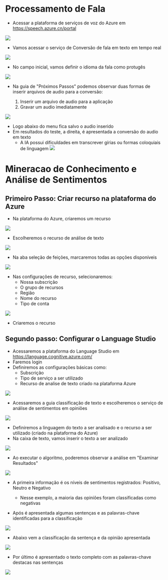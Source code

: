 # Processamento de Fala

- Acessar a plataforma de serviços de voz do Azure em https://speech.azure.cn/portal

![](https://github.com/Victor-Ribeiro-Acosta/Bootcamp-Azure-AI-Fundamentals-Processamento-de-Fala-e-Mineracao-Conhecimento/blob/main/Passos/1.png)

- Vamos acessar o serviço de Conversão de fala em texto em tempo real

![](https://github.com/Victor-Ribeiro-Acosta/Bootcamp-Azure-AI-Fundamentals-Processamento-de-Fala-e-Mineracao-Conhecimento/blob/main/Passos/2.png)

- No campo inicial, vamos definir o idioma da fala como protugês

![](https://github.com/Victor-Ribeiro-Acosta/Bootcamp-Azure-AI-Fundamentals-Processamento-de-Fala-e-Mineracao-Conhecimento/blob/main/Passos/3.png)

- Na guia de "Próximos Passos" podemos observar duas formas de inserir arquivos de audio para a conversão:
  
    1. Inserir um arquivo de audio para a aplicação
    2. Gravar um audio imediatamente
  
![](https://github.com/Victor-Ribeiro-Acosta/Bootcamp-Azure-AI-Fundamentals-Processamento-de-Fala-e-Mineracao-Conhecimento/blob/main/Passos/4.png)

- Logo abaixo do menu fica salvo o audio inserido
- Em resultados do teste, a direita, é apresentada a conversão do audio em texto
    - A IA possui dificuldades em transcrever gírias ou formas coloquiais de linguagem
![](https://github.com/Victor-Ribeiro-Acosta/Bootcamp-Azure-AI-Fundamentals-Processamento-de-Fala-e-Mineracao-Conhecimento/blob/main/Passos/5.png)


# Mineracao de Conhecimento e Análise de Sentimentos

## Primeiro Passo: Criar recurso na plataforma do Azure

- Na plataforma do Azure, criaremos um recurso

![](https://github.com/Victor-Ribeiro-Acosta/Bootcamp-Azure-AI-Fundamentals-Processamento-de-Fala-e-Mineracao-Conhecimento/blob/main/Passos/6.png)

- Escolheremos o recurso de análise de texto

![](https://github.com/Victor-Ribeiro-Acosta/Bootcamp-Azure-AI-Fundamentals-Processamento-de-Fala-e-Mineracao-Conhecimento/blob/main/Passos/7.png)

- Na aba seleção de feições, marcaremos todas as opções disponíveis

![](https://github.com/Victor-Ribeiro-Acosta/Bootcamp-Azure-AI-Fundamentals-Processamento-de-Fala-e-Mineracao-Conhecimento/blob/main/Passos/8.png)

- Nas configurações de recurso, selecionaremos:
    - Nossa subscrição
    - O grupo de recursos
    - Região
    - Nome do recurso
    - Tipo de conta

![](https://github.com/Victor-Ribeiro-Acosta/Bootcamp-Azure-AI-Fundamentals-Processamento-de-Fala-e-Mineracao-Conhecimento/blob/main/Passos/9.png)

- Criaremos o recurso

## Segundo passo: Configurar o Language Studio

- Acessaremos a plataforma do Language Studio em https://language.cognitive.azure.com/
- Faremos login
- Definiremos as configurações básicas como:
    - Subscrição
    - Tipo de serviço a ser utilizado
    - Recurso de analise de texto criado na plataforma Azure

![](https://github.com/Victor-Ribeiro-Acosta/Bootcamp-Azure-AI-Fundamentals-Processamento-de-Fala-e-Mineracao-Conhecimento/blob/main/Passos/10.png)

- Acessaremos a guia classificação de texto e escolheremos o serviço de análise de sentimentos em opiniões

![](https://github.com/Victor-Ribeiro-Acosta/Bootcamp-Azure-AI-Fundamentals-Processamento-de-Fala-e-Mineracao-Conhecimento/blob/main/Passos/11.png)

- Definiremos a linguagem do texto a ser analisado e o recurso a ser utilizado (criado na plataforma do Azure)
- Na caixa de texto, vamos inserir o texto a ser analizado

![](https://github.com/Victor-Ribeiro-Acosta/Bootcamp-Azure-AI-Fundamentals-Processamento-de-Fala-e-Mineracao-Conhecimento/blob/main/Passos/12.png)

- Ao executar o algoritmo, poderemos observar a análise em "Examinar Resultados"

![](https://github.com/Victor-Ribeiro-Acosta/Bootcamp-Azure-AI-Fundamentals-Processamento-de-Fala-e-Mineracao-Conhecimento/blob/main/Passos/13.png)

- A primeira informação é os níveis de sentimentos registrados: Positivo, Neutro e Negativo
    - Nesse exemplo, a maioria das opiniões foram classificadas como negativas
    
- Após é apresentada algumas sentenças e as palavras-chave identificadas para a classificação

![](https://github.com/Victor-Ribeiro-Acosta/Bootcamp-Azure-AI-Fundamentals-Processamento-de-Fala-e-Mineracao-Conhecimento/blob/main/Passos/15.png)

- Abaixo vem a classificação da sentença e da opinião apresentada

![](https://github.com/Victor-Ribeiro-Acosta/Bootcamp-Azure-AI-Fundamentals-Processamento-de-Fala-e-Mineracao-Conhecimento/blob/main/Passos/16.png)

- Por último é apresentado o texto completo com as palavras-chave destacas nas sentenças

![](https://github.com/Victor-Ribeiro-Acosta/Bootcamp-Azure-AI-Fundamentals-Processamento-de-Fala-e-Mineracao-Conhecimento/blob/main/Passos/17.png)
